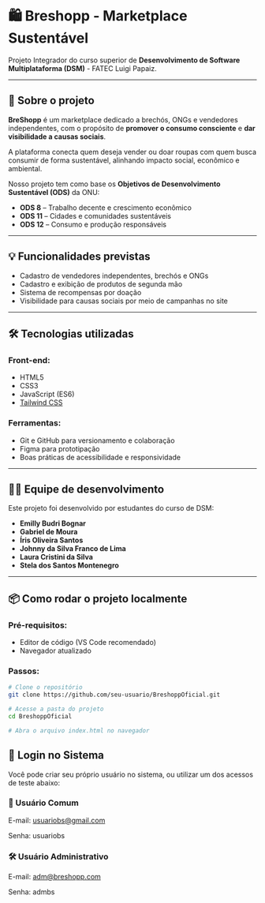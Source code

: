 # 🛍️ Breshopp - Marketplace Sustentável 

Projeto Integrador do curso superior de **Desenvolvimento de Software Multiplataforma (DSM)** - FATEC Luigi Papaiz.

---

## 🌱 Sobre o projeto

**BreShopp** é um marketplace dedicado a brechós, ONGs e vendedores independentes, com o propósito de **promover o consumo consciente** e **dar visibilidade a causas sociais**.

A plataforma conecta quem deseja vender ou doar roupas com quem busca consumir de forma sustentável, alinhando impacto social, econômico e ambiental.

Nosso projeto tem como base os **Objetivos de Desenvolvimento Sustentável (ODS)** da ONU:

- **ODS 8** – Trabalho decente e crescimento econômico  
- **ODS 11** – Cidades e comunidades sustentáveis  
- **ODS 12** – Consumo e produção responsáveis  

---

## 💡 Funcionalidades previstas

- Cadastro de vendedores independentes, brechós e ONGs  
- Cadastro e exibição de produtos de segunda mão  
- Sistema de recompensas por doação  
- Visibilidade para causas sociais por meio de campanhas no site  

---

## 🛠️ Tecnologias utilizadas

### Front-end:
- HTML5  
- CSS3  
- JavaScript (ES6)  
- [Tailwind CSS](https://tailwindcss.com/)  

### Ferramentas:
- Git e GitHub para versionamento e colaboração  
- Figma para prototipação   
- Boas práticas de acessibilidade e responsividade  

---

## 👨‍💻 Equipe de desenvolvimento

Este projeto foi desenvolvido por estudantes do curso de DSM:

- **Emilly Budri Bognar**  
- **Gabriel de Moura**  
- **Íris Oliveira Santos**  
- **Johnny da Silva Franco de Lima**  
- **Laura Cristini da Silva**  
- **Stela dos Santos Montenegro**  

---

## 📦 Como rodar o projeto localmente

### Pré-requisitos:
- Editor de código (VS Code recomendado)  
- Navegador atualizado  

### Passos:

```bash
# Clone o repositório
git clone https://github.com/seu-usuario/BreshoppOficial.git

# Acesse a pasta do projeto
cd BreshoppOficial

# Abra o arquivo index.html no navegador
```


## 🔐 Login no Sistema
Você pode criar seu próprio usuário no sistema, ou utilizar um dos acessos de teste abaixo:

### 👤 Usuário Comum

E-mail: usuariobs@gmail.com

Senha: usuariobs

### 🛠️ Usuário Administrativo

E-mail: adm@breshopp.com

Senha: admbs
